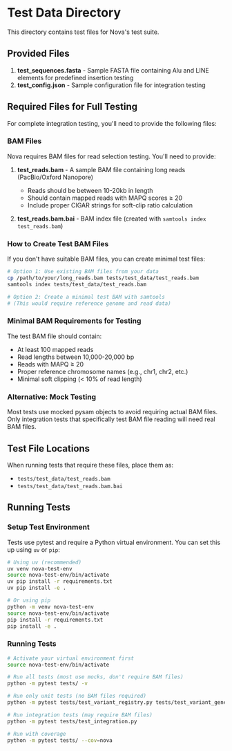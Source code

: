 # Test Data Directory

This directory contains test files for Nova's test suite.

## Provided Files

1. **test_sequences.fasta** - Sample FASTA file containing Alu and LINE elements for predefined insertion testing
2. **test_config.json** - Sample configuration file for integration testing

## Required Files for Full Testing

For complete integration testing, you'll need to provide the following files:

### BAM Files
Nova requires BAM files for read selection testing. You'll need to provide:

1. **test_reads.bam** - A sample BAM file containing long reads (PacBio/Oxford Nanopore)
   - Reads should be between 10-20kb in length
   - Should contain mapped reads with MAPQ scores ≥ 20
   - Include proper CIGAR strings for soft-clip ratio calculation
   
2. **test_reads.bam.bai** - BAM index file (created with `samtools index test_reads.bam`)

### How to Create Test BAM Files

If you don't have suitable BAM files, you can create minimal test files:

```bash
# Option 1: Use existing BAM files from your data
cp /path/to/your/long_reads.bam tests/test_data/test_reads.bam
samtools index tests/test_data/test_reads.bam

# Option 2: Create a minimal test BAM with samtools
# (This would require reference genome and read data)
```

### Minimal BAM Requirements for Testing

The test BAM file should contain:
- At least 100 mapped reads
- Read lengths between 10,000-20,000 bp
- Reads with MAPQ ≥ 20
- Proper reference chromosome names (e.g., chr1, chr2, etc.)
- Minimal soft clipping (< 10% of read length)

### Alternative: Mock Testing

Most tests use mocked pysam objects to avoid requiring actual BAM files. Only integration tests that specifically test BAM file reading will need real BAM files.

## Test File Locations

When running tests that require these files, place them as:
- `tests/test_data/test_reads.bam`
- `tests/test_data/test_reads.bam.bai`

## Running Tests

### Setup Test Environment

Tests use pytest and require a Python virtual environment. You can set this up using `uv` or `pip`:

```bash
# Using uv (recommended)
uv venv nova-test-env
source nova-test-env/bin/activate
uv pip install -r requirements.txt
uv pip install -e .

# Or using pip
python -m venv nova-test-env
source nova-test-env/bin/activate
pip install -r requirements.txt
pip install -e .
```

### Running Tests

```bash
# Activate your virtual environment first
source nova-test-env/bin/activate

# Run all tests (most use mocks, don't require BAM files)
python -m pytest tests/ -v

# Run only unit tests (no BAM files required)
python -m pytest tests/test_variant_registry.py tests/test_variant_generator.py tests/test_read_inserter.py

# Run integration tests (may require BAM files)
python -m pytest tests/test_integration.py

# Run with coverage
python -m pytest tests/ --cov=nova
```